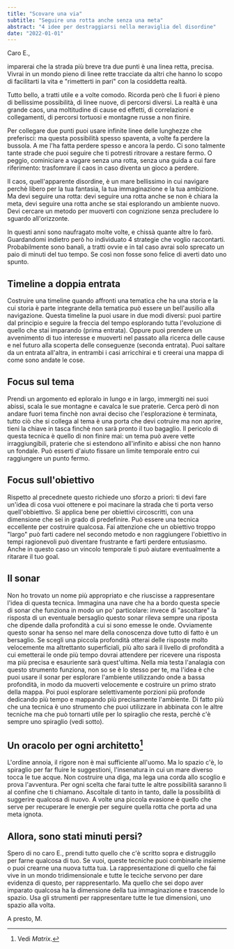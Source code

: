 ```yaml
---
title: "Scovare una via"
subtitle: "Seguire una rotta anche senza una meta"
abstract: "4 idee per destraggiarsi nella meraviglia del disordine"
date: "2022-01-01"
---
```


Caro E.,

imparerai che la strada più breve tra due punti è una linea retta, precisa.
Vivrai in un mondo pieno di linee rette tracciate da altri che hanno lo scopo di facilitarti la vita e "rimetterti in pari" con la cosiddetta realtà.

Tutto bello, a tratti utile e a volte comodo. Ricorda però che lì fuori è pieno di bellissime possibilità, di linee nuove, di percorsi diversi.
La realtà è una grande caos, una moltitudine di cause ed effetti, di correlazioni e collegamenti, di percorsi tortuosi e montagne russe a non finire.

Per collegare due punti puoi usare infinite linee delle lunghezze che preferisci: ma questa possibilità spesso spaventa, a volte fa perdere la bussola. A me l'ha fatta perdere spesso e ancora la perdo. Ci sono talmente tante strade che puoi seguire che ti potresti ritrovare a restare fermo. O peggio, cominiciare a vagare senza una rotta, senza una guida a cui fare riferimento: trasfomrare il caos in caso diventa un gioco a perdere.

Il caos, quell'apparente disordine, è un mare bellissimo in cui navigare perchè libero per la tua fantasia, la tua immaginazione e la tua ambizione. Ma devi seguire una rotta: devi seguire una rotta anche se non è chiara la meta, devi seguire una rotta anche se stai esplorando un ambiente nuovo. Devi cercare un metodo per muoverti con cognizione senza precludere lo sguardo all'orizzonte.

In questi anni sono naufragato molte volte, e chissà quante altre lo farò. Guardandomi indietro però ho individuato 4 strategie che voglio raccontarti. Probabilmente sono banali, a tratti ovvie e in tal caso avrai solo sprecato un paio di minuti del tuo tempo. Se così non fosse sono felice di averti dato uno spunto.

## Timeline a doppia entrata

Costruire una timeline quando affronti una tematica che ha una storia e la cui storia è parte integrante della tematica può essere un bell'ausilio alla navigazione. Questa timeline la puoi usare in due modi diversi: puoi partire dal principio e seguire la freccia del tempo esplorando tutta l'evoluzione di quello che stai imparando (prima entrata). Oppure puoi prendere un avvenimento di tuo interesse e muoverti nel passato alla ricerca delle cause e nel futuro alla scoperta delle conseguenze (seconda entrata).
Puoi saltare da un entrata all'altra, in entrambi i casi arricchirai e ti creerai una mappa di come sono andate le cose.

## Focus sul tema

Prendi un argomento ed eploralo in lungo e in largo, immergiti nei suoi abissi, scala le sue montagne e cavalca le sue praterie. Cerca però di non andare fuori tema finchè non avrai deciso che l'esplorazione è terminata, tutto ciò che si collega al tema è una porta che devi cotruire ma non aprire, tieni la chiave in tasca finchè non sarà pronto il tuo bagaglio. Il pericolo di questa tecnica è quello di non finire mai: un tema può avere vette irraggiungibili, praterie che si estendono all'infinito e abissi che non hanno un fondale. Può esserti d'aiuto fissare un limite temporale entro cui raggiungere un punto fermo.

## Focus sull'obiettivo

Rispetto al precednete questo richiede uno sforzo a priori: ti devi fare un'idea di cosa vuoi ottenere e poi macinare la strada che ti porta verso quell'obbiettivo. Si applica bene per obiettivi circoscritti, con una dimensione che sei in grado di predefinire. Può essere una tecnica eccellente per costruire qualcosa. Fai attenzione che un obiettivo troppo "largo" può farti cadere nel secondo metodo e non raggiungere l'obiettivo in tempi ragionevoli può diventare frustrante e farti perdere entusiasmo. Anche in questo caso un vincolo temporale ti può aiutare eventualmente a ritarare il tuo goal.

## Il sonar

Non ho trovato un nome più appropriato e che riuscisse a rappresentare l'idea di questa tecnica. Immagina una nave che ha a bordo questa specie di sonar che funziona in modo un po' particolare: invece di "ascoltare" la risposta di un eventuale bersaglio questo sonar rileva sempre una riposta che dipende dalla profondità a cui si sono emesse le onde.
Ovviamente questo sonar ha senso nel mare della conoscenza dove tutto di fatto è un bersaglio. Se scegli una piccola profondità otterai delle risposte molto velocemente ma altrettanto superficiali, più alto sarà il livello di profondità a cui emetterai le onde più tempo dovrai attendere per ricevere una risposta ma più precisa e esauriente sarà quest'ultima. Nella mia testa l'analagia con questo strumento funziona, non so se è lo stesso per te, ma l'idea è che puoi usare il sonar per esplorare l'ambiente utilizzando onde a bassa profondità, in modo da muoverti velocemente e costruire un primo strato della mappa. Poi puoi esplorare selettivamente porzioni più profonde dedicando più tempo e mappando più precisamente l'ambiente.
Di fatto più che una tecnica è uno strumento che puoi utilizzare in abbinata con le altre tecniche ma che può tornarti utile per lo spiraglio che resta, perchè c'è sempre uno spiraglio (vedi sotto).

## Un oracolo per ogni architetto[^1]

L'ordine annoia, il rigore non è mai sufficiente all'uomo. Ma lo spazio c'è, lo spiraglio per far fluire le suggestioni, l'insenatura in cui un mare diverso tocca le tue acque. Non costruire una diga, ma lega una corda allo scoglio e prova l'avventura. Per ogni scelta che farai tutte le altre possibilità saranno lì al confine che ti chiamano. Ascoltale di tanto in tanto, dalle la possibilità di suggerire qualcosa di nuovo. A volte una piccola evasione è quello che serve per recuperare le energie per seguire quella rotta che porta ad una meta ignota.

## Allora, sono stati minuti persi?

Spero di no caro E., prendi tutto quello che c'è scritto sopra e distruggilo per farne qualcosa di tuo. Se vuoi, queste tecniche puoi combinarle insieme o puoi crearne una nuova tutta tua. La rappresentazione di quello che fai vive in un mondo tridimensionale e tutte le teciche servono per dare evidenza di questo, per rappresentarlo. Ma quello che sei dopo aver imparato qualcosa ha la dimensione della tua immaginazione e trascende lo spazio. Usa gli strumenti per rappresentare tutte le tue dimensioni, uno spazio alla volta.

A presto,
M.

[^1]: Vedi *Matrix*.